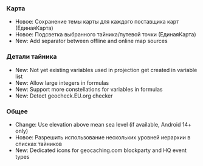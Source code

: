 ### Карта
- Новое: Сохранение темы карты для каждого поставщика карт (ЕдинаяКарта)
- Новое: Подсветка выбранного тайника/путевой точки (ЕдинаяКарта)
- New: Add separator between offline and online map sources

### Детали тайника
- New: Not yet existing variables used in projection get created in variable list
- New: Allow large integers in formulas
- New: Support more constellations for variables in formulas
- New: Detect geocheck.EU.org checker

### Общее
- Change: Use elevation above mean sea level (if available, Android 14+ only)
- Новое: Разрешить использование нескольких уровней иерархии в списках тайников
- New: Dedicated icons for geocaching.com blockparty and HQ event types

